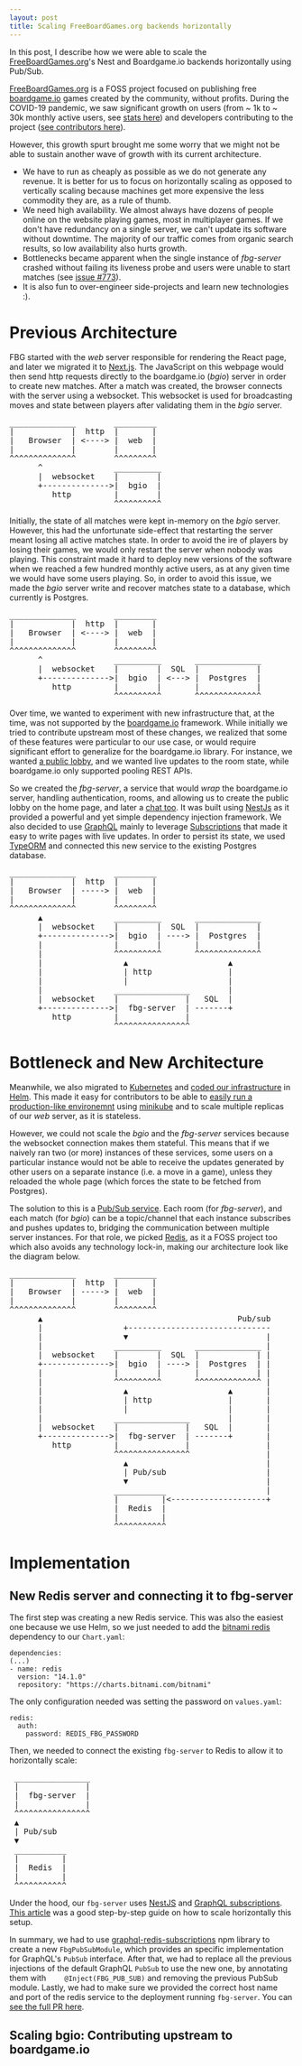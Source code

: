 ```yaml
---
layout: post
title: Scaling FreeBoardGames.org backends horizontally
---
```


In this post, I describe how we were able to scale the [FreeBoardGames.org](https://freeboardgames.org)'s Nest and Boardgame.io backends horizontally using Pub/Sub.

[FreeBoardGames.org](https://freeboardgames.org) is a FOSS project focused on publishing free [boardgame.io](https://boardgame.io) games created by the community, without profits. During the COVID-19 pandemic, we saw significant growth on users (from ~ 1k to ~ 30k monthly active users, see [stats here](https://stats.freeboardgames.org)) and developers contributing to the project ([see contributors here](https://www.freeboardgames.org/about)).

However, this growth spurt brought me some worry that we might not be able to sustain another wave of growth with its current architecture.

- We have to run as cheaply as possible as we do not generate any revenue. It is better for us to focus on horizontally scaling as opposed to vertically scaling because machines get more expensive the less commodity they are, as a rule of thumb.
- We need high availability. We almost always have dozens of people online on the website playing games, most in multiplayer games. If we don't have redundancy on a single server, we can't update its software without downtime. The majority of our traffic comes from organic search results, so low availability also hurts growth.
- Bottlenecks became apparent when the single instance of _fbg-server_ crashed without failing its liveness probe and users were unable to start matches (see [issue #773](https://github.com/freeboardgames/FreeBoardGames.org/issues/773)).  
- It is also fun to over-engineer side-projects and learn new technologies :).

# Previous Architecture

FBG started with the *web* server responsible for rendering the React page, and later we migrated it to [Next.js](https://nextjs.org/). The JavaScript on this webpage would then send http requests directly to the boardgame.io (*bgio*) server in order to create new matches. After a match was created, the browser connects with the server using a websocket. This websocket is used for broadcasting moves and state between players after validating them in the *bgio* server.

<pre>
______________        _________
|            |  http  |       |
|   Browser  | <----> |  web  |
|            |        |       |
^^^^^^^^^^^^^^        ^^^^^^^^^
      ^               __________
      |  websocket    |        |
      +-------------->|  bgio  |
         http         |        |
                      ^^^^^^^^^^
</pre>

Initially, the state of all matches were kept in-memory on the *bgio* server. However, this had the unfortunate side-effect that restarting the server meant losing all active matches state. In order to avoid the ire of players by losing their games, we would only restart the server when nobody was playing. This constraint made it hard to deploy new versions of the software when we reached a few hundred monthly active users, as at any given time we would have some users playing. So, in order to avoid this issue, we made the *bgio* server write and recover matches state to a database, which currently is Postgres.

<pre>
______________        _________
|            |  http  |       |
|   Browser  | <----> |  web  |
|            |        |       |
^^^^^^^^^^^^^^        ^^^^^^^^^
      ^               __________       ______________
      |  websocket    |        |  SQL  |            |
      +-------------->|  bgio  | <---> |  Postgres  |
         http         |        |       |            |
                      ^^^^^^^^^^       ^^^^^^^^^^^^^^
</pre>

Over time, we wanted to experiment with new infrastructure that, at the time, was not supported by the [boardgame.io](https://boardgame.io) framework. While initially we tried to contribute upstream most of these changes, we realized that some of these features were particular to our use case, or would require significant effort to generalize for the boardgame.io library. For instance, we wanted [a public lobby](https://cdn.discordapp.com/attachments/547617829005033483/836995367572471868/Screenshot_20210428-090019.png), and we wanted live updates to the room state, while boardgame.io only supported pooling REST APIs.

So we created the *fbg-server*, a service that would _wrap_ the boardgame.io server, handling authentication, rooms, and allowing us to create the public lobby on the home page, and later a [chat too](https://github.com/freeboardgames/FreeBoardGames.org/issues/428). It was built using [NestJs](https://nestjs.com) as it provided a powerful and yet simple dependency injection framework. We also decided to use [GraphQL](https://graphql.org/) mainly to leverage [Subscriptions](https://docs.nestjs.com/graphql/subscriptions) that made it easy to write pages with live updates. In order to persist its state, we used [TypeORM](https://docs.nestjs.com/recipes/sql-typeorm#sql-typeorm) and connected this new service to the existing Postgres database.

<pre>
______________        _________
|            |  http  |       |
|   Browser  | -----> |  web  |
|            |        |       |
^^^^^^^^^^^^^^        ^^^^^^^^^
      ▲               __________       ______________
      |  websocket    |        |  SQL  |            |
      +-------------->|  bgio  | ----> |  Postgres  |
      |               |        |       |            |
      |               ^^^^^^^^^^       ^^^^^^^^^^^^^^
      |                 ▲                     ▲
      |                 | http                |
      |                 |                     |
      |               ________________        |
      |  websocket    |              |   SQL  |
      +-------------->|  fbg-server  | -------+
         http         |              |
                      ^^^^^^^^^^^^^^^^
</pre>

# Bottleneck and New Architecture

Meanwhile, we also migrated to [Kubernetes](https://kubernetes.io/) and [coded our infrastructure](https://github.com/freeboardgames/FreeBoardGames.org/tree/master/helm) in [Helm](https://helm.sh/). This made it easy for contributors to be able to [easily run a production-like environemnt](https://www.freeboardgames.org/docs/?path=/story/documentation-running-prod--page) using [minikube](https://minikube.sigs.k8s.io/docs/) and to scale multiple replicas of our _web_ server, as it is stateless.

However, we could not scale the _bgio_ and the _fbg-server_ services because the websocket connection makes them stateful. This means that if we naively ran two (or more) instances of these services, some users on a particular instance would not be able to receive the updates generated by other users on a separate instance (i.e. a move in a game), unless they reloaded the whole page (which forces the state to be fetched from Postgres).

The solution to this is a [Pub/Sub service](https://cloud.google.com/pubsub/docs/overview). Each room (for *fbg-server*), and each match (for *bgio*) can be a topic/channel that each instance subscribes and pushes updates to, bridging the communication between multiple server instances. For that role, we picked [Redis](https://redis.io/topics/pubsub), as it a FOSS project too which also avoids any technology lock-in, making our architecture look like the diagram below.

<pre>
______________        _________
|            |  http  |       |
|   Browser  | -----> |  web  |
|            |        |       |
^^^^^^^^^^^^^^        ^^^^^^^^^
      ▲                                         Pub/sub
      |                 +------------------------------
      |                 ▼                             |
      |               __________       ______________ |
      |  websocket    |        |  SQL  |            | |
      +-------------->|  bgio  | ----> |  Postgres  | |
      |               |        |       |            | |
      |               ^^^^^^^^^^       ^^^^^^^^^^^^^^ |
      |                 ▲                     ▲       |
      |                 | http                |       |
      |                 |                     |       |
      |               ________________        |       |
      |  websocket    |              |   SQL  |       |
      +-------------->|  fbg-server  | -------+       |
         http         |              |                |
                      ^^^^^^^^^^^^^^^^                |
                        ▲                             |
                        | Pub/sub                     |
                        ▼                             |
                      ___________                     |
                      |         |<--------------------+
                      |  Redis  |
                      |         |
                      ^^^^^^^^^^^
</pre>

# Implementation

## New Redis server and connecting it to fbg-server

The first step was creating a new Redis service. This was also the easiest one because we use Helm, so we just needed to add the [bitnami redis](https://github.com/bitnami/charts/tree/master/bitnami/redis) dependency to our `Chart.yaml`:

```
dependencies:
(...)
- name: redis 
  version: "14.1.0"
  repository: "https://charts.bitnami.com/bitnami"
```

The only configuration needed was setting the password on `values.yaml`:

```
redis:
  auth:
    password: REDIS_FBG_PASSWORD 
```

Then, we needed to connect the existing `fbg-server` to Redis to allow it to horizontally scale:

<pre>
 ________________
 |              |
 |  fbg-server  |
 |              |
 ^^^^^^^^^^^^^^^^ 
 ▲
 | Pub/sub
 ▼   
 ___________ 
 |         |
 |  Redis  |
 |         |
 ^^^^^^^^^^^
</pre>

Under the hood, our `fbg-server` uses [NestJS](https://nestjs.com) and [GraphQL subscriptions](https://docs.nestjs.com/graphql/subscriptions). [This article](
https://dev.to/thisdotmedia/graphql-subscriptions-with-nest-how-to-publish-across-multiple-running-servers-15e) was a good step-by-step guide on how to scale horizontally this setup. 

In summary, we had to use [graphql-redis-subscriptions](https://github.com/davidyaha/graphql-redis-subscriptions) npm library to create a new `FbgPubSubModule`, which provides an specific implementation for GraphQL's `PubSub` interface. After that, we had to replace all the previous injections of the default GraphQL `PubSub` to use the new one, by annotating them with `    @Inject(FBG_PUB_SUB)` and removing the previous PubSub module. Lastly, we had to make sure we provided the correct host name and port of the redis service to the deployment running `fbg-server`. You can [see the full PR here](https://github.com/freeboardgames/FreeBoardGames.org/pull/794/files).

## Scaling bgio: Contributing upstream to boardgame.io
